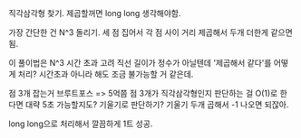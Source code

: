 직각삼각형 찾기.
제곱할꺼면 long long 생각해야함.

가장 간단한 건
N^3 돌리기.
세 점 집어서
각 점 사이 거리 제곱해서 두개 더한게 같으면 됨.

이 풀이법은
N^3 시간 초과 고려
직선 길이가 정수가 아닐텐데 '제곱해서 같다'를 어떻게 처리?
시간초과 아니라 해도 조금 불가능할 거 같은데.

점 3개 잡는거 브루트포스 => 5억쯤
점 3개가 직각삼각형인지 판단하는 걸 O(1)로 한다면 대략 5초 가능할지도?
기울기로 판단하기?
기울기 두개 곱해서 -1 나오면 되잖아.

long long으로 처리해서 깔끔하게 1트 성공.
